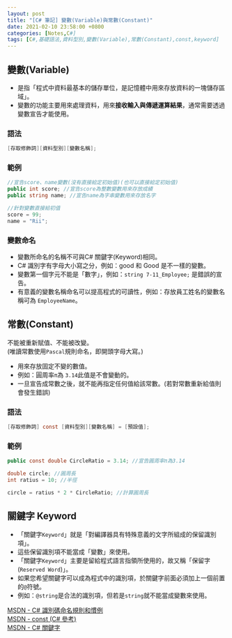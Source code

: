 ```yaml
---
layout: post
title: "[C# 筆記] 變數(Variable)與常數(Constant)"
date: 2021-02-10 23:58:00 +0800
categories: [Notes,C#]
tags: [C#,基礎語法,資料型別,變數(Variable),常數(Constant),const,keyword]
---
```



## 變數(Variable)

- 是指「程式中資料最基本的儲存單位，是記憶體中用來存放資料的一塊儲存區域」。
- 變數的功能主要用來處理資料，用來**接收輸入與傳遞運算結果**，通常需要透過變數宣告才能使用。

### 語法

```c#
[存取修飾詞][資料型別][變數名稱];
```

### 範例

```c#
//宣告score、name變數(沒有直接給定初始值)(也可以直接給定初始值)
public int score; //宣告score為整數變數用來存放成績
public string name; //宣告name為字串變數用來存放名字

//針對變數直接給初值
score = 99;
name = "Rii";
```

### 變數命名

- 變數所命名的名稱不可與C# 關鍵字(Keyword)相同。
- C# 識別字有字母大小寫之分，例如：good 和 Good 是不一樣的變數。
- 變數第一個字元不能是「數字」，例如：`string 7-11_Employee;` 是錯誤的宣告。
- 有意義的變數名稱命名可以提高程式的可讀性，例如：存放員工姓名的變數名稱可為 `EmployeeName`。


## 常數(Constant)
不能被重新賦值、不能被改變。        
(唯讀常數使用`Pascal`規則命名，即開頭字母大寫。)

- 用來存放固定不變的數值。
- 例如：圓周率`π`為 `3.14`此值是不會變動的。
- 一旦宣告成常數之後，就不能再指定任何值給該常數。(若對常數重新給值則會發生錯誤)

### 語法

```c#
[存取修飾詞] const [資料型別][變數名稱] = [預設值];
```

### 範例

```c#
public const double CircleRatio = 3.14; //宣告圓周率π為3.14

double circle; //圓周長
int ratius = 10; //半徑

circle = ratius * 2 * CircleRatio; //計算圓周長
```

## 關鍵字 Keyword

- 「關鍵字`Keyword`」就是「對編譯器具有特殊意義的文字所組成的保留識別項」。
- 這些保留識別項不能當成「變數」來使用。
- 「關鍵字`Keyword`」主要是留給程式語言指領所使用的，故又稱「保留字(`Reserved Word`)」。
- 如果您希望關鍵字可以成為程式中的識別項，於關鍵字前面必須加上一個前置的`@`符號。
- 例如：`@string`是合法的識別項，但若是`string`就不能當成變數來使用。



[MSDN - C# 識別碼命名規則和慣例](https://learn.microsoft.com/zh-tw/dotnet/csharp/fundamentals/coding-style/identifier-names)        
[MSDN - const (C# 參考)](https://learn.microsoft.com/zh-tw/dotnet/csharp/language-reference/keywords/const)     
[MSDN - C# 關鍵字](https://learn.microsoft.com/zh-tw/dotnet/csharp/language-reference/keywords/)